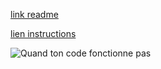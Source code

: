 [link readme](./README.md)

[lien instructions](https://github.com/becodeorg/CRL-Keller-5/blob/main/1.Path/1.The_Field/1.3.Markdown/1.learning.adoc)

![Quand ton code fonctionne pas](https://cache.magicmaman.com/data/photo/w1000_ci/4y/bebe-pleure-absurde.jpg)
